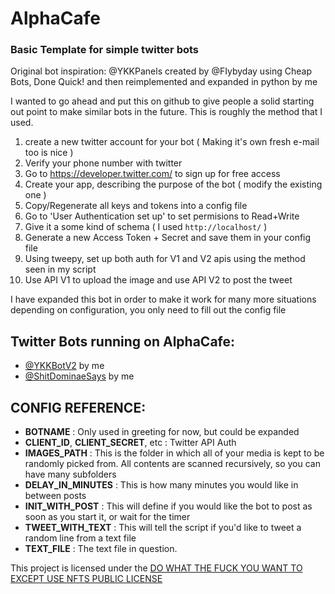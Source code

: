 # AlphaCafe
### Basic Template for simple twitter bots
Original bot inspiration: @YKKPanels created by @FIybyday using Cheap Bots, Done Quick! and then reimplemented and expanded in python by me


I wanted to go ahead and put this on github to give people a solid starting out point to make similar bots in the future. This is roughly the method that I used.

1. create a new twitter account for your bot ( Making it's own fresh e-mail too is nice )
2. Verify your phone number with twitter
3. Go to https://developer.twitter.com/ to sign up for free access
4. Create your app, describing the purpose of the bot ( modify the existing one )
5. Copy/Regenerate all keys and tokens into a config file
6. Go to 'User Authentication set up' to set permisions to Read+Write
7. Give it a some kind of schema ( I used `http://localhost/` )
8. Generate a new Access Token + Secret and save them in your config file
9. Using tweepy, set up both auth for V1 and V2 apis using the method seen in my script
10. Use API V1 to upload the image and use API V2 to post the tweet

I have expanded this bot in order to make it work for many more situations depending on configuration, you only need to fill out the config file

## Twitter Bots running on AlphaCafe:
 - [@YKKBotV2](https://twitter.com/YKKBotV2) by me
 - [@ShitDominaeSays](https://twitter.com/ShitDominaeSays) by me
 
 ## CONFIG REFERENCE:
 - **BOTNAME** : Only used in greeting for now, but could be expanded
 - **CLIENT_ID**, **CLIENT_SECRET**, etc : Twitter API Auth
 - **IMAGES_PATH** : This is the folder in which all of your media is kept to be randomly picked from. All contents are scanned recursively, so you can have many subfolders
 - **DELAY_IN_MINUTES** : This is how many minutes you would like in between posts
 - **INIT_WITH_POST** : This will define if you would like the bot to post as soon as you start it, or wait for the timer
 - **TWEET_WITH_TEXT** : This will tell the script if you'd like to tweet a random line from a text file
 - **TEXT_FILE** : The text file in question.

This project is licensed under the [DO WHAT THE FUCK YOU WANT TO EXCEPT USE NFTS PUBLIC LICENSE](https://github.com/robinuniverse/WTFNONPL)
